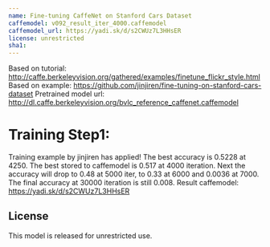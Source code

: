 ```yaml
---
name: Fine-tuning CaffeNet on Stanford Cars Dataset
caffemodel: v092_result_iter_4000.caffemodel
caffemodel_url: https://yadi.sk/d/s2CWUz7L3HHsER
license: unrestricted
sha1:
---
```


Based on tutorial: http://caffe.berkeleyvision.org/gathered/examples/finetune_flickr_style.html
Based on example: https://github.com/jinjiren/fine-tuning-on-stanford-cars-dataset
Pretrained model url: http://dl.caffe.berkeleyvision.org/bvlc_reference_caffenet.caffemodel

Training Step1:
==============
Training example by jinjiren has applied!
The best accuracy is 0.5228 at 4250.
The best stored to caffemodel is 0.517 at 4000 iteration.
Next the accuracy will drop to 0.48 at 5000 iter, to 0.33 at 6000 and 0.0036 at 7000.
The final accuracy at 30000 iteration is still 0.008.
Result caffemodel: https://yadi.sk/d/s2CWUz7L3HHsER

## License

This model is released for unrestricted use.